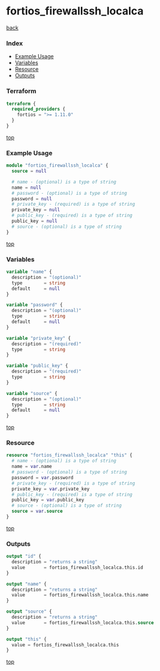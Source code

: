 # fortios_firewallssh_localca

[back](../fortios.md)

### Index

- [Example Usage](#example-usage)
- [Variables](#variables)
- [Resource](#resource)
- [Outputs](#outputs)

### Terraform

```terraform
terraform {
  required_providers {
    fortios = ">= 1.11.0"
  }
}
```

[top](#index)

### Example Usage

```terraform
module "fortios_firewallssh_localca" {
  source = null

  # name - (optional) is a type of string
  name = null
  # password - (optional) is a type of string
  password = null
  # private_key - (required) is a type of string
  private_key = null
  # public_key - (required) is a type of string
  public_key = null
  # source - (optional) is a type of string
}
```

[top](#index)

### Variables

```terraform
variable "name" {
  description = "(optional)"
  type        = string
  default     = null
}

variable "password" {
  description = "(optional)"
  type        = string
  default     = null
}

variable "private_key" {
  description = "(required)"
  type        = string
}

variable "public_key" {
  description = "(required)"
  type        = string
}

variable "source" {
  description = "(optional)"
  type        = string
  default     = null
}
```

[top](#index)

### Resource

```terraform
resource "fortios_firewallssh_localca" "this" {
  # name - (optional) is a type of string
  name = var.name
  # password - (optional) is a type of string
  password = var.password
  # private_key - (required) is a type of string
  private_key = var.private_key
  # public_key - (required) is a type of string
  public_key = var.public_key
  # source - (optional) is a type of string
  source = var.source
}
```

[top](#index)

### Outputs

```terraform
output "id" {
  description = "returns a string"
  value       = fortios_firewallssh_localca.this.id
}

output "name" {
  description = "returns a string"
  value       = fortios_firewallssh_localca.this.name
}

output "source" {
  description = "returns a string"
  value       = fortios_firewallssh_localca.this.source
}

output "this" {
  value = fortios_firewallssh_localca.this
}
```

[top](#index)